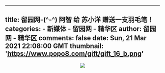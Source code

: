 
---
title: 留园网-(^-^) 阿智 给 苏小洋 赠送一支羽毛笔！
categories: 
    - 新媒体
    - 留园网 - 精华区
author: 留园网 - 精华区
comments: false
date: Sun, 21 Mar 2021 22:08:00 GMT
thumbnail: 'https://www.popo8.com/gift/gift_16_b.png'
---

<div>   
<center><center><img mydatasrc="https://www.popo8.com/gift/gift_16_b.png" src="https://www.popo8.com/gift/gift_16_b.png" referrerpolicy="no-referrer"></center></center>  
</div>
            